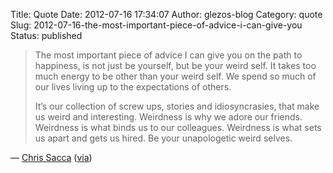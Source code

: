 Title: Quote
Date: 2012-07-16 17:34:07
Author: glezos-blog
Category: quote
Slug: 2012-07-16-the-most-important-piece-of-advice-i-can-give-you
Status: published

> The most important piece of advice I can give you on the path to happiness, is not just be yourself, but be your weird self. It takes too much energy to be other than your weird self. We spend so much of our lives living up to the expectations of others.
> 
> It’s our collection of screw ups, stories and idiosyncrasies, that make us weird and interesting. Weirdness is why we adore our friends. Weirdness is what binds us to our colleagues. Weirdness is what sets us apart and gets us hired. Be your unapologetic weird selves.

&mdash; [Chris Sacca](http://www.youtube.com/watch?v=RskzYHPlh5U) ([via](http://blog.alexmaccaw.com/heres-to-the-misfits))
